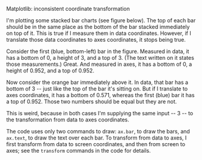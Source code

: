 Matplotlib: inconsistent coordinate transformation

I'm plotting some stacked bar charts (see figure below). The top of each bar should be in the same place as the bottom of the bar stacked immediately on top of it. This is true if I measure them in data coordinates. However, if I translate those data coordinates to axes coordinates, it stops being true.

Consider the first (blue, bottom-left) bar in the figure. Measured in data, it has a bottom of 0, a height of 3, and a top of 3. (The text written on it states those measurements.) Great. And measured in axes, it has a bottom of 0, a height of 0.952, and a top of 0.952.

Now consider the orange bar immediately above it. In data, that bar has a bottom of 3 -- just like the top of the bar it's sitting on. But if I translate to axes coordinates, it has a bottom of 0.571, whereas the first (blue) bar it has a top of 0.952. Those two numbers should be equal but they are not.

This is weird, because in both cases I'm supplying the same input -- 3 -- to the transformation from data to axes coordinates.

The code uses only two commands to draw: `ax.bar`, to draw the bars, and `ax.text`, to draw the text over each bar. To transform from data to axes, I first transform from data to screen coordinates, and then from screen to axes; see the `transform` commands in the code for details.
